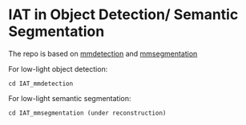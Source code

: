 # IAT in Object Detection/ Semantic Segmentation 

The repo is based on [mmdetection](https://github.com/open-mmlab/mmdetection) and [mmsegmentation](https://mmsegmentation.readthedocs.io/en/latest/)

For low-light object detection:
```
cd IAT_mmdetection
```

For low-light semantic segmentation:
```
cd IAT_mmsegmentation (under reconstruction)
```
